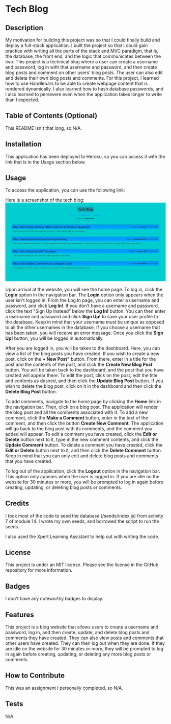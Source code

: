 # Tech Blog

## Description

My motivation for building this project was so that I could finally build and deploy a full-stack application.  I built the project so that I could gain practice with writing all the parts of the stack and MVC paradigm, that is, the database, the front end, and the logic that communicates between the two.  This project is a technical blog where a user can create a username and password, log in with that username and password, and then create blog posts and comment on other users' blog posts.  The user can also edit and delete their own blog posts and comments.  For this project, I learned how to use Handlebars to be able to create  webpage content that is rendered dynamically.  I also learned how to hash database passwords, and I also learned to persevere even when the application takes longer to write than I expected.

## Table of Contents (Optional)

This README isn't that long, so N/A.

## Installation

This application has been deployed to Heroku, so you can access it with the link that is in the Usage section below.

## Usage

To access the application, you can use the following link: []()

Here is a screenshot of the tech blog: ![A screenshot of the tech blog](/assets/images/tech-blog-screenshot.JPG)

Upon arrival at the website, you will see the home page.  To log in, click the **Login** option in the navigation bar.  The  **Login** option only appears when the user isn't logged in.  From the Log In page, you can enter a username and password, and click **Log In!**.  If you don't have a username and password, click the text "Sign Up Instead" below the **Log In!** button.  You can then enter a username and password and click **Sign Up!** to save your user profile to the database.  Keep in mind that your username must be unique as opposed to all the other usernames in the database.  If you choose a username that has been taken, you will receive an error message.  Once you click the **Sign Up!** button, you will be logged in automatically.  

After you are logged in, you will be taken to the dashboard.  Here, you can view a list of the blog posts you have created.  If you wish to create a new post, click on the **+ New Post"** button.  From there, enter in a title for the post and the contents of the post, and click the **Create New Blog Post** button.  You will be taken back to the dashboard, and the post that you have created will appear there.  To edit the post, click on the post, edit the title and contents as desired, and then click the **Update Blog Post** button.  If you wish to delete the blog post, click on it in the dashboard and then click the **Delete Blog Post** button.  

To add comments, navigate to the home page by clicking the **Home** link in the navigation bar.  Then, click on a blog post.  The application will render the blog post and all the comments associated with it.  To add a new comment, click the **Make a Comment** button, enter in the text of the comment, and then click the button **Create New Comment**.  The application will go back to the blog post with its comments, and the comment you added will appear.  To edit a comment you have created, click the **Edit or Delete** button next to it, type in the new comment contents, and click the **Update Comment** button.  To delete a comment you have created, click the **Edit or Delete** button next to it, and then click the **Delete Comment** button.  Keep in mind that you can only edit and delete blog posts and comments that you have created.  

To log out of the application, click the **Logout** option in the navigation bar.  This option only appears when the user is logged in.  If you are idle on the website for 30 minutes or more, you will be prompted to log in again before creating, updating, or deleting blog posts or comments.

## Credits

I took most of the code to seed the database (/seeds/index.js) from activity 7 of module 14.  I wrote my own seeds, and borrowed the script to run the seeds.

I also used the Xpert Learning Assistant to help out with writing the code.

## License

This project is under an MIT license.  Please see the license in the GitHub repository for more information.

## Badges

I don't have any noteworthy badges to display.

## Features

This project is a blog website that allows users to create a username and password, log in, and then create, update, and delete blog posts and comments they have created.  They can also view posts and comments that other users have created.  They can then log out when they are done.  If they are idle on the website for 30 minutes or more, they will be prompted to log in again before creating, updating, or deleting any more blog posts or comments.

## How to Contribute

This was an assignment I personally completed, so N/A.

## Tests

N/A
